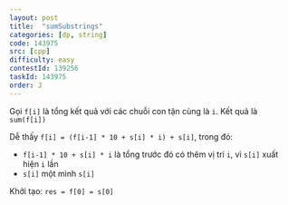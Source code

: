 ```yaml
---
layout: post
title:  "sumSubstrings"
categories: [dp, string]
code: 143975
src: [cpp]
difficulty: easy
contestId: 139256
taskId: 143975
order: J
---
```


Gọi `f[i]` là tổng kết quả với các chuỗi con tận cùng là `i`. Kết quả là `sum(f[i])`

Dễ thấy `f[i] = (f[i-1] * 10 + s[i] * i) + s[i]`, trong đó:

+ `f[i-1] * 10 + s[i] * i` là tổng trước đó có thêm vị trí `i`, vì `s[i]` xuất hiện `i` lần
+ `s[i]` một mình `s[i]`

Khởi tạo: `res = f[0] = s[0]`
